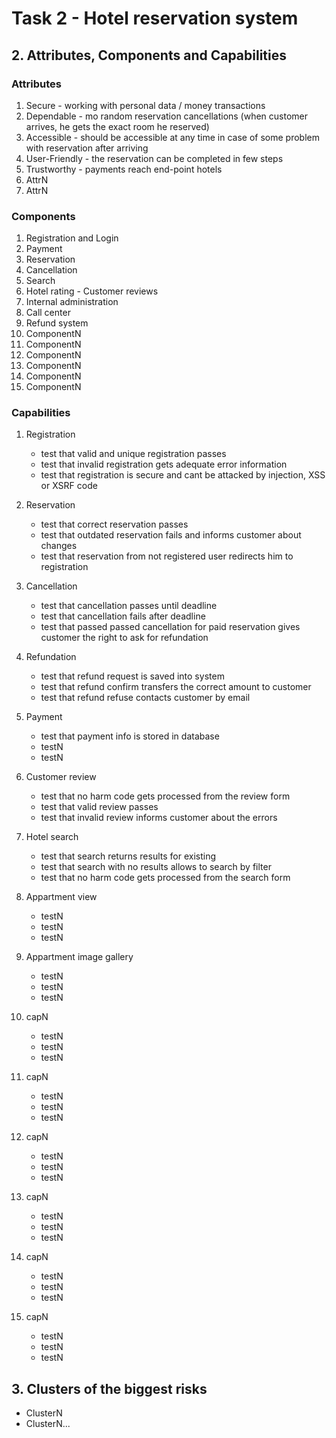 # Task 2 - Hotel reservation system

## 2. Attributes, Components and Capabilities
 ### Attributes
  1. Secure - working with personal data / money transactions
  1. Dependable - mo random reservation cancellations (when customer arrives, he gets the exact room he reserved)
  1. Accessible - should be accessible at any time in case of some problem with reservation after arriving
  1. User-Friendly - the reservation can be completed in few steps
  1. Trustworthy - payments reach end-point hotels 
  1. AttrN
  1. AttrN
### Components
  1. Registration and Login
  1. Payment
  1. Reservation
  1. Cancellation
  1. Search
  1. Hotel rating - Customer reviews
  1. Internal administration
  1. Call center
  1. Refund system
  1. ComponentN
  1. ComponentN
  1. ComponentN
  1. ComponentN
  1. ComponentN
  1. ComponentN
### Capabilities
  1. Registration
     * test that valid and unique registration passes
     * test that invalid registration gets adequate error information
     * test that registration is secure and cant be attacked by injection, XSS or XSRF code
  1. Reservation
     * test that correct reservation passes
     * test that outdated reservation fails and informs customer about changes
     * test that reservation from not registered user redirects him to registration

  1. Cancellation
     * test that cancellation passes until deadline
     * test that cancellation fails after deadline
     * test that passed passed cancellation for paid reservation gives customer the right to ask for refundation 

  1. Refundation
     * test that refund request is saved into system
     * test that refund confirm transfers the correct amount to customer
     * test that refund refuse contacts customer by email

  1. Payment
     * test that payment info is stored in database
     * testN
     * testN

  1. Customer review
     * test that no harm code gets processed from the review form
     * test that valid review passes
     * test that invalid review informs customer about the errors

  1. Hotel search
     * test that search returns results for existing 
     * test that search with no results allows to search by filter  
     * test that no harm code gets processed from the search form
  1. Appartment view
     * testN
     * testN
     * testN
  1. Appartment image gallery
     * testN
     * testN
     * testN

  1. capN
     * testN
     * testN
     * testN

  1. capN
     * testN
     * testN
     * testN

  1. capN
     * testN
     * testN
     * testN

  1. capN
     * testN
     * testN
     * testN

  1. capN
     * testN
     * testN
     * testN

  1. capN
     * testN
     * testN
     * testN
## 3. Clusters of the biggest risks
  * ClusterN
  * ClusterN...
